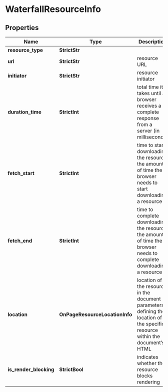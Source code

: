 # WaterfallResourceInfo


## Properties

| Name | Type | Description | Notes |
|------------ | ------------- | ------------- | -------------|
**resource_type** | **StrictStr** |  |[optional]|
**url** | **StrictStr** | resource URL |[optional]|
**initiator** | **StrictStr** | resource initiator |[optional]|
**duration_time** | **StrictInt** | total time it takes until a browser receives a complete response from a server (in milliseconds) |[optional]|
**fetch_start** | **StrictInt** | time to start downloading the resource<br>the amount of time the browser needs to start downloading a resource |[optional]|
**fetch_end** | **StrictInt** | time to complete downloading the resource<br>the amount of time the browser needs to complete downloading a resource |[optional]|
**location** | **OnPageResourceLocationInfo** | location of the resource in the document<br>parameters defining the location of the specific resource within the document’s HTML |[optional]|
**is_render_blocking** | **StrictBool** | indicates whether the resource blocks rendering |[optional]|